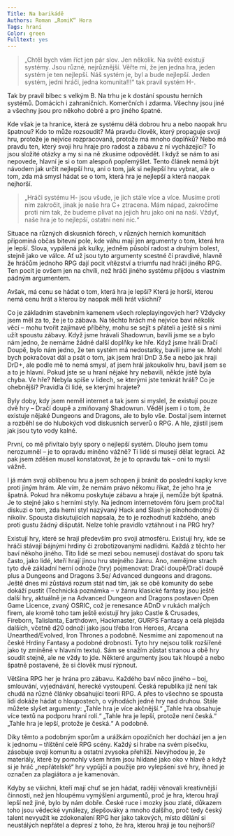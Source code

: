 ```yaml
---
Title: Na barikádě
Authors: Roman „RomiK“ Hora
Tags: hraní
Color: green
Fulltext: yes
---
```


>„Chtěl bych vám říct jen pár slov. Jen několik. Na světě existují systémy. Jsou různé, nejrůznější. Věřte mi, že jen jedna hra, jeden systém je ten nejlepší. Náš systém je, byl a bude nejlepší. Jeden systém, jedni hráči, jedna komunita!!!“ tak pravil systém H­-. 

Tak by pravil blbec s velkým B. Na trhu je k dostání spoustu herních systémů. Domácích i zahraničních. Komerčních i zdarma. Všechny jsou jiné a všechny jsou pro někoho dobré a pro jiného špatné. 

Kde však je ta hranice, která ze systému dělá dobrou hru a nebo naopak hru špatnou? Kdo to může rozsoudit? Má pravdu člověk, který propaguje svoji hru, protože je nejvíce rozpracovaná, protože má mnoho doplňků? Nebo má pravdu ten, který svoji hru hraje pro radost a zábavu z ní vycházející? To jsou složité otázky a my si na ně zkusíme odpovědět. I když se nám to asi nepovede, hlavní je si o tom alespoň popřemýšlet. Tento článek nemá být návodem jak určit nejlepší hru, ani o tom, jak si nejlepší hru vybrat, ale o tom, zda má smysl hádat se o tom, která hra je nejlepší a která naopak nejhorší. 

> „Hráči systému H- ­jsou všude, je jich stále více a více. Musíme proti nim zakročit, jinak je naše hra C+ ztracena. Mám nápad, zakročíme proti nim tak, že budeme plivat na jejich hru jako oni na naší. Vždyť, naše hra je to nejlepší, ostatní není nic.“ 

Situace na různých diskusních fórech, v různých herních komunitách připomíná občas bitevní pole, kde váhu mají jen argumenty o tom, která hra je lepší. Slova, vypálená jak kulky, jedněm působí radost a druhým bolest, stejně jako ve válce. Ať už jsou tyto argumenty scestné či pravdivé, hlavně že hráčům jednoho RPG dají pocit vítězství a triumfu nad hráči jiného RPG. Ten pocit je ovšem jen na chvíli, než hráči jiného systému přijdou s vlastním pádným argumentem. 

Avšak, má cenu se hádat o tom, která hra je lepší? Která je horší, kterou nemá cenu hrát a kterou by naopak měli hrát všichni? 

Co je základním stavebním kamenem všech roleplayingových her? Vždycky jsem měl za to, že je to zábava. Na těchto hrách mě nejvíce baví několik věcí – mohu tvořit zajímavé příběhy, mohu se sejít s přáteli a ještě si s nimi užít spoustu zábavy. Když jsme hrávali Shadowrun, bavili jsme se a bylo nám jedno, že nemáme žádné další doplňky ke hře. Když jsme hráli Dračí Doupě, bylo nám jedno, že ten systém má nedostatky, bavili jsme se. Mohl bych pokračovat dál a psát o tom, jak jsem hrál DnD 3.5e a nebo jak hraji DrD+, ale podle mě to nemá smysl, ať jsem hrál jakoukoliv hru, bavil jsem se a to je hlavní. Pokud jste se u hraní nějaké hry nebavili, někde jistě byla chyba. Ve hře? Nebyla spíše v lidech, se kterými jste tenkrát hráli? Co je ohebnější? Pravidla či lidé, se kterými hrajete? 

Byly doby, kdy jsem neměl internet a tak jsem si myslel, že existují pouze dvě hry – Dračí doupě a zmiňovaný Shadowrun. Věděl jsem i o tom, že existuje nějaké Dungeons and Dragons, ale to bylo vše. Dostal jsem internet a rozběhl se do hlubokých vod diskusních serverů o RPG. A hle, zjistil jsem jak jsou tyto vody kalné. 

První, co mě přivítalo byly spory o nejlepší systém. Dlouho jsem tomu nerozumněl – je to opravdu míněno vážně? Ti lidé si musejí dělat legraci. Až pak jsem zděšen musel konstatovat, že je to opravdu tak – oni to myslí vážně. 

I já mám svoji oblíbenou hru a jsem schopen ji bránit do poslední kapky krve proti jiným hrám. Ale vím, že nemám právo někomu říkat, že jeho hra je špatná. Pokud hra někomu poskytuje zábavu a hraje jí, nemůže být špatná. Je to stejné jako s herními styly. Na jednom internetovém fóru jsem pročítal diskuzi o tom, zda herní styl nazývaný Hack and Slash je plnohodnotný či nikoliv. Spousta diskutujících napsala, že to je rozhodnutí každého, aneb proti gustu žádný dišputát. Nelze tohle pravidlo vztáhnout i na PRG hry? 

Existují hry, které se hrají především pro svoji atmosféru. Existují hry, kde se hráči stávají bájnými hrdiny či zrobotizovanými nadlidmi. Každá z těchto her baví někoho jiného. Tito lidé se mezi sebou nemusejí dostávat do sporu tak často, jako lidé, kteří hrají jinou hru stejného žánru. Ano, nemějme strach tyto dvě základní herní odnože (hry) pojmenovat: Dračí doupě/Dračí doupě plus a Dungeons and Dragons 3.5e/ Advanced dungeons and dragons. Ještě dnes mi zůstává rozum stát nad tím, jak se obě komunity do sebe dokáží pustit (Technická poznámka – v žánru klasické fantasy jsou ještě další hry, aktuálně je na Advanced Dungeon and Dragons postaven Open Game Licence, zvaný OSRIC, což je renesance ADnD v rukách malých firem, ale kromě toho tam ještě existují hry jako Castle & Crusades, Fireborn, Talislanta, Earthdown, Hackmaster, GURPS Fantasy a celá plejáda dalších, včetně d20 odnoží jako jsou třeba Iron Heroes, Arcana Unearthed/Evolved, Iron Thrones a podobně. Nesmíme ani zapomenout na české Hrdiny Fantasy a podobné drobnosti. Tyto hry nejsou tolik rozšířené jako ty zmíněné v hlavním textu). Sám se snažím zůstat stranou a obě hry soudit stejně, ale ne vždy to jde. Některé argumenty jsou tak hloupé a nebo špatně postavené, že si člověk musí rýpnout. 

Většina RPG her je hrána pro zábavu. Každého baví něco jiného – boj, smlouvání, vyjednávání, herecké vystoupení. Česká republika již není tak chudá na různé články obsahující teorii RPG. A přes to všechno se spousta lidí dokáže hádat o hloupostech, o výhodách jedné hry nad druhou. Stále můžete slyšet argumenty: „Tahle hra je více akčnější.“ „Tahle hra obsahuje více textů na podporu hraní rolí.“ „Tahle hra je lepší, protože není česká.“ „Tahle hra je lepší, protože je česká.“ A podobně. 

Díky těmto a podobným sporům a urážkám opozičních her dochází jen a jen k jednomu – tříštění celé RPG scény. Každý si hrabe na svém písečku, zásobuje svoji komunitu a ostatní zvysoka přehlíží. Nevýhodou je, že materiály, které by pomohly všem hrám jsou hlídané jako oko v hlavě a když si je hráč „nepřátelské“ hry vypůjčí a použije pro vylepšení své hry, ihned je označen za plagiátora a je kamenován. 

Kdyby se všichni, kteří mají chuť se jen hádat, raději věnovali kreativnější činnosti, než jen hloupému vymýšlení argumentů, proč je hra, kterou hrají lepší než jiné, bylo by nám dobře. České ruce i mozky jsou zlaté, důkazem toho jsou vědecké vynálezy, zlepšováky a mnoho dalšího, proč tedy český talent nevyužít ke zdokonalení RPG her jako takových, místo dělání si neustálých nepřátel a depresí z toho, že hra, kterou hraji je tou nejhorší? 